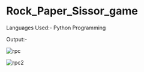 # Rock_Paper_Sissor_game

Languages Used:- Python Programming

Output:-

![rpc](https://user-images.githubusercontent.com/103900450/225040171-53388ab0-b656-4e4f-b79b-9513f58e767b.jpg)



![rpc2](https://user-images.githubusercontent.com/103900450/225040247-1f7dedf1-1870-46c9-865c-122cc9aa0f21.jpg)

